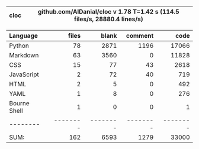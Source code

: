 cloc|github.com/AlDanial/cloc v 1.78  T=1.42 s (114.5 files/s, 28880.4 lines/s)
--- | ---

Language|files|blank|comment|code
:-------|-------:|-------:|-------:|-------:
Python|78|2871|1196|17066
Markdown|63|3560|0|11828
CSS|15|77|43|2618
JavaScript|2|72|40|719
HTML|2|5|0|492
YAML|1|8|0|276
Bourne Shell|1|0|0|1
--------|--------|--------|--------|--------
SUM:|162|6593|1279|33000
